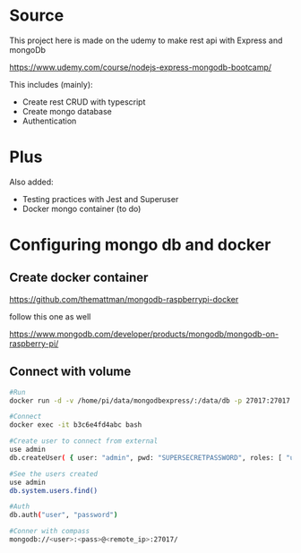 # Source

This project here is made on the udemy to make rest api with Express and mongoDb

https://www.udemy.com/course/nodejs-express-mongodb-bootcamp/

This includes (mainly):

 - Create rest CRUD with typescript
 - Create mongo database
 - Authentication 
 

# Plus

Also added: 

- Testing practices with Jest and Superuser
- Docker mongo container (to do)

# Configuring mongo db and docker

## Create docker container

https://github.com/themattman/mongodb-raspberrypi-docker

follow this one as well

https://www.mongodb.com/developer/products/mongodb/mongodb-on-raspberry-pi/


## Connect with volume

```bash
#Run
docker run -d -v /home/pi/data/mongodbexpress/:/data/db -p 27017:27017 mongodb-raspberrypi4-unofficial-r7.0.4 --auth

#Connect
docker exec -it b3c6e4fd4abc bash

#Create user to connect from external
use admin
db.createUser( { user: "admin", pwd: "SUPERSECRETPASSWORD", roles: [ "userAdminAnyDatabase", "dbAdminAnyDatabase","readWriteAnyDatabase"] } )

#See the users created 
use admin
db.system.users.find()

#Auth
db.auth("user", "password")

#Conner with compass
mongodb://<user>:<pass>@<remote_ip>:27017/
```
